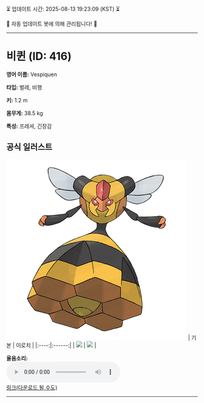 
⏳ 업데이트 시간: 2025-08-13 19:23:09 (KST) ⏳

🤖 자동 업데이트 봇에 의해 관리됩니다! 🤖

---

# 비퀸 (ID: 416)
**영어 이름:** Vespiquen

**타입:** 벌레, 비행

**키:** 1.2 m

**몸무게:** 38.5 kg

**특성:** 프레셔, 긴장감

## 공식 일러스트
![](https://raw.githubusercontent.com/PokeAPI/sprites/master/sprites/pokemon/other/official-artwork/416.png)
| 기본 | 이로치 |
|:----:|:------:|
| <img src="http://play.pokemonshowdown.com/sprites/ani/vespiquen.gif" width="200"> | <img src="http://play.pokemonshowdown.com/sprites/ani-shiny/vespiquen.gif" width="200"> |

**울음소리:**<br><audio controls src="https://raw.githubusercontent.com/PokeAPI/cries/main/cries/pokemon/latest/416.ogg"></audio><br> [링크(다운로드 될 수도)](https://raw.githubusercontent.com/PokeAPI/cries/main/cries/pokemon/latest/416.ogg)


---
